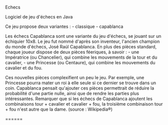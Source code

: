 Echecs

Logiciel de jeu d'échecs en Java

Ce jeu propose deux variantes :
	- classique
	- capablanca

Les échecs Capablanca sont une variante du jeu d'échecs, se jouant sur un échiquier 10x8. Le jeu fut nommé d'après son inventeur, l'ancien champion du monde d'échecs, José Raúl Capablanca. En plus des pièces standard, chaque joueur dispose de deux pièces féeriques, à savoir :
	- une Impératrice (ou Chancelier), qui combine les mouvements de la tour et du cavalier,
	- une Princesse (ou Centaure), qui combine les mouvements du cavalier et du fou.

Ces nouvelles pièces complexifient un peu le jeu. Par exemple, une Princesse pourra mater un roi à elle seule si ce dernier se trouve dans un coin. Capablanca pensait qu'ajouter ces pièces permettrait de réduire la probabilité d'une partie nulle, ainsi que de rendre les parties plus intéressantes. Remarquer que si les échecs de Capablanca ajoutent les combinaisons tour + cavalier et cavalier + fou, la troisième combinaison tour + fou n'est autre que la dame. (source : Wikipedia®)

======
